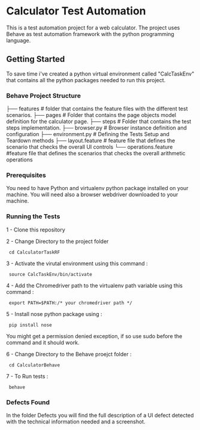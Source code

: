 # Calculator Test Automation

This is a test automation project for a web calculator.
The project uses Behave as test automation framework with the python programming language.

## Getting Started

To save time i've created a python virtual environment called "CalcTaskEnv" that contains all the python packages needed to run this project.

### Behave Project Structure

├── features                    # folder that contains the feature files with the different test scenarios.
    ├── pages                   # Folder that contains the page objects model definition for the calculator page.
    ├── steps                   # Folder that contains the test steps implementation.
    ├── browser.py              # Browser instance definition and configuration
    ├── environment.py          # Defining the Tests Setup and Teardown methods
    ├── layout.feature          # feature file that defines the scenario that checks the overall UI controls
    └── operations.feature      #feature file that defines the scenarios that checks the overall arithmetic operations

### Prerequisites

You need to have Python and virtualenv python package installed on your machine.
You will need also a browser webdriver downloaded to your machine.

### Running the Tests

1 - Clone this repository

2 - Change Directory to the project folder
```
 cd CalculatorTaskRF
```
3 - Activate the virutal environment using this command :
```
 source CalcTaskEnv/bin/activate
```
4 - Add the Chromedriver path to the virtualenv path variable using this command :
```
 export PATH=$PATH:/* your chromedriver path */
```
5 - Install nose python package using :
```
 pip install nose
```
You might get a permission denied exception, if so use sudo before the command and it should work.

6 - Change Directory to the Behave proejct folder :
```
 cd CalculatorBehave
```
7 - To Run tests :
```
 behave
```

### Defects Found

In the folder Defects you will find the full description of a UI defect detected with the technical information needed and a screenshot.
